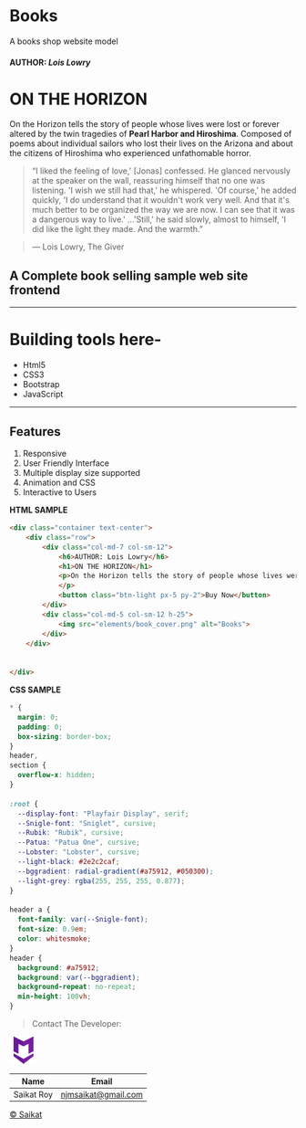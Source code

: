 # Books

A books shop website model

#### AUTHOR: _Lois Lowry_

# ON THE HORIZON

On the Horizon tells the story of people whose lives were lost or forever altered by the twin
tragedies of **Pearl Harbor and Hiroshima**. Composed of poems about individual sailors who lost
their lives on the Arizona and about the citizens of Hiroshima who experienced unfathomable
horror.

> “I liked the feeling of love,' [Jonas] confessed. He glanced nervously at the speaker on the wall, reassuring himself that no one was listening. 'I wish we still had that,' he whispered. 'Of course,' he added quickly, 'I do understand that it wouldn't work very well. And that it's much better to be organized the way we are now. I can see that it was a dangerous way to live.'
> ...'Still,' he said slowly, almost to himself, 'I did like the light they made. And the warmth.”

> ― Lois Lowry, The Giver

## A Complete book selling sample web site frontend

---

# Building tools here-

- Html5
- CSS3
- Bootstrap
- JavaScript

---

## Features

1. Responsive
2. User Friendly Interface
3. Multiple display size supported
4. Animation and CSS
5. Interactive to Users

**HTML SAMPLE**

```HTML
<div class="container text-center">
    <div class="row">
        <div class="col-md-7 col-sm-12">
            <h6>AUTHOR: Lois Lowry</h6>
            <h1>ON THE HORIZON</h1>
            <p>On the Horizon tells the story of people whose lives were lost or forever altered by the twin tragedies of Pearl Harbor and Hiroshima. Composed of poems about individual sailors who lost their lives on the Arizona and about the citizens of Hiroshima who experienced unfathomable horror.
            </p>
            <button class="btn-light px-5 py-2">Buy Now</button>
        </div>
        <div class="col-md-5 col-sm-12 h-25">
            <img src="elements/book_cover.png" alt="Books">
        </div>
    </div>


</div>
```

**CSS SAMPLE**

```CSS
* {
  margin: 0;
  padding: 0;
  box-sizing: border-box;
}
header,
section {
  overflow-x: hidden;
}

:root {
  --display-font: "Playfair Display", serif;
  --Snigle-font: "Sniglet", cursive;
  --Rubik: "Rubik", cursive;
  --Patua: "Patua One", cursive;
  --Lobster: "Lobster", cursive;
  --light-black: #2e2c2caf;
  --bggradient: radial-gradient(#a75912, #050300);
  --light-grey: rgba(255, 255, 255, 0.877);
}

header a {
  font-family: var(--Snigle-font);
  font-size: 0.9em;
  color: whitesmoke;
}
header {
  background: #a75912;
  background: var(--bggradient);
  background-repeat: no-repeat;
  min-height: 100vh;
}

```

> Contact The Developer:


![Logo](https://github.com/adam-p/markdown-here/raw/master/src/common/images/icon48.png "Down Here")


| Name       |        Email        |
| ---------- | :-----------------: |
| Saikat Roy | njmsaikat@gmail.com |

<a href="https://njmsaikat.github.io/saikat/" target="_blank"> &copy; Saikat</a>

